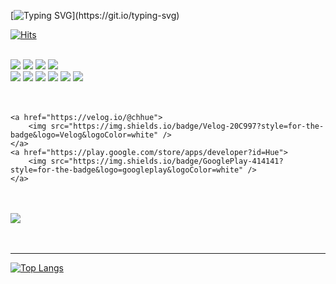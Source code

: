 
[![Typing SVG](https://readme-typing-svg.demolab.com?font=Silkscreen&pause=1000&color=000000&center=true&width=870&lines=Welcome+to+Chaehyun's+GitHub!)](https://git.io/typing-svg)


[![Hits](https://hits.seeyoufarm.com/api/count/incr/badge.svg?url=https%3A%2F%2Fgithub.com%2Fchhue&count_bg=%23000000&title_bg=%23000000&icon=github.svg&icon_color=%23FFFFFF&title=GITHUB&edge_flat=false)](https://hits.seeyoufarm.com)

<br>


<div align=left>
  	<img src="https://img.shields.io/badge/AndroidStudio-3DDC84?style=for-the-badge&logo=AndroidStudio&logoColor=white"/>
	<img src="https://img.shields.io/badge/VisualStudioCode-007ACC?style=for-the-badge&logo=visualstudiocode&logoColor=white"/>
	<img src="https://img.shields.io/badge/ReactNative-777BB4?style=for-the-badge&logo=React&logoColor=white"/>
	<img src="https://img.shields.io/badge/Figma-F24E1E?style=for-the-badge&logo=Figma&logoColor=white"/><br>
	<img src="https://img.shields.io/badge/Kotlin-61DAFB?style=for-the-badge&logo=Kotlin&logoColor=white"/>
	<img src="https://img.shields.io/badge/Html5-E34F26?style=for-the-badge&logo=Html5&logoColor=white"/>
	<img src="https://img.shields.io/badge/Css3-1572B6?style=for-the-badge&logo=Css3&logoColor=white"/>
	<img src="https://img.shields.io/badge/TypeScript-3178C6?style=for-the-badge&logo=TypeScript&logoColor=white"/>
	<img src="https://img.shields.io/badge/Php-777BB4?style=for-the-badge&logo=Php&logoColor=white"/>
	<img src="https://img.shields.io/badge/Mysql-4479A1?style=for-the-badge&logo=Mysql&logoColor=white"/>
	
</div>


<br>
<br>


<div align=left>
	
	<a href="https://velog.io/@chhue">
		<img src="https://img.shields.io/badge/Velog-20C997?style=for-the-badge&logo=Velog&logoColor=white" />
	</a>
  	<a href="https://play.google.com/store/apps/developer?id=Hue">
		<img src="https://img.shields.io/badge/GooglePlay-414141?style=for-the-badge&logo=googleplay&logoColor=white" />
	</a> 
</div>

<br>
<br>


<div align=left>
	<a href="mailto:chhue96@gmail.com">
        	<img src="https://img.shields.io/badge/Gmail-EA4335?style=for-the-badge&logo=Gmail&logoColor=white"> 
    	</a>
</div>

<br>
<br>
<hr>

<div align=left>
	
[![Top Langs](https://github-readme-stats.vercel.app/api/top-langs/?username=chhue&layout=compact)](https://github.com/chhue/github-readme-stats)
	
</div>

